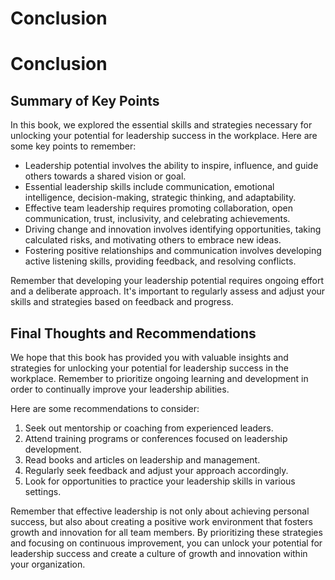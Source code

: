 # Conclusion

Conclusion
==========

Summary of Key Points
---------------------

In this book, we explored the essential skills and strategies necessary for unlocking your potential for leadership success in the workplace. Here are some key points to remember:

* Leadership potential involves the ability to inspire, influence, and guide others towards a shared vision or goal.
* Essential leadership skills include communication, emotional intelligence, decision-making, strategic thinking, and adaptability.
* Effective team leadership requires promoting collaboration, open communication, trust, inclusivity, and celebrating achievements.
* Driving change and innovation involves identifying opportunities, taking calculated risks, and motivating others to embrace new ideas.
* Fostering positive relationships and communication involves developing active listening skills, providing feedback, and resolving conflicts.

Remember that developing your leadership potential requires ongoing effort and a deliberate approach. It's important to regularly assess and adjust your skills and strategies based on feedback and progress.

Final Thoughts and Recommendations
----------------------------------

We hope that this book has provided you with valuable insights and strategies for unlocking your potential for leadership success in the workplace. Remember to prioritize ongoing learning and development in order to continually improve your leadership abilities.

Here are some recommendations to consider:

1. Seek out mentorship or coaching from experienced leaders.
2. Attend training programs or conferences focused on leadership development.
3. Read books and articles on leadership and management.
4. Regularly seek feedback and adjust your approach accordingly.
5. Look for opportunities to practice your leadership skills in various settings.

Remember that effective leadership is not only about achieving personal success, but also about creating a positive work environment that fosters growth and innovation for all team members. By prioritizing these strategies and focusing on continuous improvement, you can unlock your potential for leadership success and create a culture of growth and innovation within your organization.